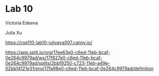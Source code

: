 # Lab 10

Victoria Edeeva


Julia Xu


https://cse110-lab10-juliyaya007.canny.io/


https://app.split.io/org/17ee63e0-c6ed-11eb-bcaf-0e264c9979ad/ws/17f827e0-c6ed-11eb-bcaf-0e264c9979ad/splits/2bbf9250-c723-11eb-a49e-02bb14121e31/env/17fa98e0-c6ed-11eb-bcaf-0e264c9979ad/definition 
